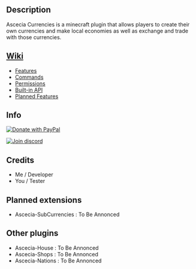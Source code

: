 ## Description

Ascecia Currencies is a minecraft plugin that allows players to create their own currencies and make local economies as well as exchange and trade with those currencies.

## [Wiki](https://github.com/RGG200/Ascecia-Currencies/wiki)

- [Features](https://github.com/RGG200/Ascecia-Currencies/wiki/Features)
- [Commands](https://github.com/RGG200/Ascecia-Currencies/wiki/Commands)
- [Permissions](https://github.com/RGG200/Ascecia-Currencies/wiki/Permissions)
- [Built-in API](https://github.com/RGG200/Ascecia-Currencies/wiki/API)
- [Planned Features](https://github.com/RGG200/Ascecia-Currencies/wiki/Planned-Features)

## Info

[![Donate with PayPal](https://raw.githubusercontent.com/stefan-niedermann/paypal-donate-button/master/paypal-donate-button.png)](https://www.paypal.com/donate/?hosted_button_id=AWPA9RF58Q5C6)

[![Join discord](https://raw.githubusercontent.com/stefan-niedermann/paypal-donate-button/master/paypal-donate-button.png)](https://discord.gg/n4nNd5j75U)

## Credits

- Me / Developer
- You / Tester

## Planned extensions

- Ascecia-SubCurrencies : To Be Annonced

## Other plugins

- Ascecia-House : To Be Annonced
- Ascecia-Shops : To Be Annonced
- Ascecia-Nations : To Be Annonced
